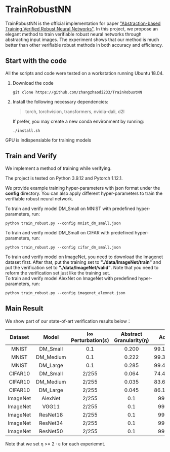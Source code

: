 # TrainRobustNN

TrainRobustNN is the official implementation for paper ["Abstraction-based Training Verified Robust Neural Networks"](). In this project, we propose an elegant method to train verifiable robust neural networks through abstracting input images. The experiment shows that our method is much better than other verifiable robust methods in both accuracy and efficiency.

## Start with the code

All the scripts and code were tested on a workstation running Ubuntu 18.04.

1. Download the code  
	```
	git clone https://github.com/zhangzhaodi233/TrainRobustNN
	```
2. Install the following necessary dependencies:  
	> torch, torchvision, transformers, nvidia-dali, d2l  

	If prefer, you may create a new conda environment by running:

	```
	./install.sh
	```

GPU is indispensiable for training models

## Train and Verify

We implement a method of training while verifying. 

The project is tested on Python 3.9.12 and Pytorch 1.12.1.

We provide example training hyper-parameters with json format under the **config** directory. You can also apply different hyper-parameters to train the verifiable robust neural network.

To train and verify model DM_Small on MNIST with predefined hyper-parameters, run:

	python train_robust.py --config mnist_dm_small.json

To train and verify model DM_Small on CIFAR with predefined hyper-parameters, run:

	python train_robust.py --config cifar_dm_small.json

To train and verify model on ImageNet, you need to download the Imagenet dataset first. After that, put the training set to **"./data/ImageNet/train"** and put the verification set to **"./data/ImageNet/valid"**. Note that you need to reform the verification set just like the training set.   
To train and verify model AlexNet on ImageNet with predefined hyper-parameters, run:

	python train_robust.py --config imagenet_alexnet.json


## Main Result

We show part of our state-of-art verification results below：

| Dataset      | Model     | l∞ Perturbation(ε) | Abstract Granularity(η) | Acc    | Time(s)   |
| :----------: | :-------: | :----------------: | :------------------: | :----: | :----: |
| MNIST        | DM_Small  | 0.1                | 0.200                  |  99.10%   |  2.18  |
| MNIST        | DM_Medium | 0.1                | 0.222                  |  99.36%   |  2.32   |
| MNIST        | DM_Large  | 0.1                | 0.285                  |  99.43%   |  4.28   |
| CIFAR10      | DM_Small  | 2/255              | 0.064                  |  74.48%   |  3.31   |
| CIFAR10      | DM_Medium | 2/255              | 0.035                  |  83.60%   |  3.58   |
| CIFAR10      | DM_Large  | 2/255              | 0.045                  |  86.19%   |  5.29   |
| ImageNet     | AlexNet   | 2/255              | 0.1                  |  99%   |  10s   |
| ImageNet     | VGG11     | 2/255              | 0.1                  |  99%   |  10s   |
| ImageNet     | ResNet18  | 2/255              | 0.1                  |  99%   |  10s   |
| ImageNet     | ResNet34  | 2/255              | 0.1                  |  99%   |  10s   |
| ImageNet     | ResNet50  | 2/255              | 0.1                  |  99%   |  10s   |

Note that we set η >= 2 · ε for each experiemnt. 